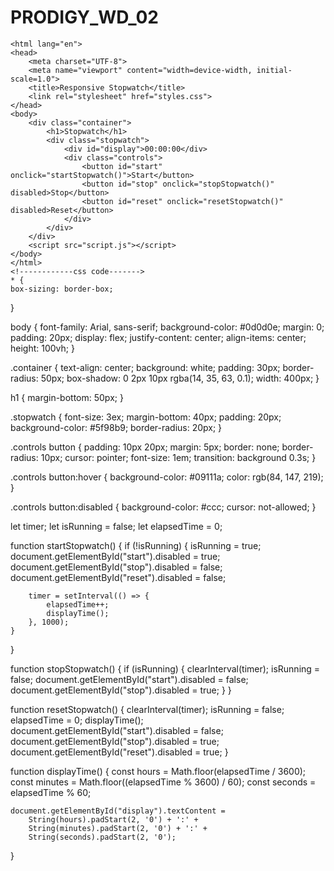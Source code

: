 # PRODIGY_WD_02
<!----- html code----->
<!DOCTYPE html>
    <html lang="en">
    <head>
        <meta charset="UTF-8">
        <meta name="viewport" content="width=device-width, initial-scale=1.0">
        <title>Responsive Stopwatch</title>
        <link rel="stylesheet" href="styles.css">
    </head>
    <body>
        <div class="container">
            <h1>Stopwatch</h1>
            <div class="stopwatch">
                <div id="display">00:00:00</div>
                <div class="controls">
                    <button id="start" onclick="startStopwatch()">Start</button>
                    <button id="stop" onclick="stopStopwatch()" disabled>Stop</button>
                    <button id="reset" onclick="resetStopwatch()" disabled>Reset</button>
                </div>
            </div>
        </div>
        <script src="script.js"></script>
    </body>
    </html>
    <!------------css code------->
    * {
    box-sizing: border-box;
}

body {
    font-family: Arial, sans-serif;
    background-color: #0d0d0e;
    margin: 0;
    padding: 20px;
    display: flex;
    justify-content: center;
    align-items: center;
    height: 100vh;
}

.container {
    text-align: center;
    background: white;
    padding: 30px;
    border-radius: 50px;
    box-shadow: 0 2px 10px rgba(14, 35, 63, 0.1);
    width: 400px;
}

h1 {
    margin-bottom: 50px;
}

.stopwatch {
    font-size: 3ex;
    margin-bottom: 40px;
    padding: 20px;
    background-color: #5f98b9;
    border-radius: 20px;
}

.controls button {
    padding: 10px 20px;
    margin: 5px;
    border: none;
    border-radius: 10px;
    cursor: pointer;
    font-size: 1em;
    transition: background 0.3s;
}

.controls button:hover {
    background-color: #09111a;
    color: rgb(84, 147, 219);
}

.controls button:disabled {
    background-color: #ccc;
    cursor: not-allowed;
}
<!----------javascript-------->
let timer;
let isRunning = false;
let elapsedTime = 0;

function startStopwatch() {
    if (!isRunning) {
        isRunning = true;
        document.getElementById("start").disabled = true;
        document.getElementById("stop").disabled = false;
        document.getElementById("reset").disabled = false;

        timer = setInterval(() => {
            elapsedTime++;
            displayTime();
        }, 1000);
    }
}

function stopStopwatch() {
    if (isRunning) {
        clearInterval(timer);
        isRunning = false;
        document.getElementById("start").disabled = false;
        document.getElementById("stop").disabled = true;
    }
}

function resetStopwatch() {
    clearInterval(timer);
    isRunning = false;
    elapsedTime = 0;
    displayTime();
    document.getElementById("start").disabled = false;
    document.getElementById("stop").disabled = true;
    document.getElementById("reset").disabled = true;
}

function displayTime() {
    const hours = Math.floor(elapsedTime / 3600);
    const minutes = Math.floor((elapsedTime % 3600) / 60);
    const seconds = elapsedTime % 60;

    document.getElementById("display").textContent = 
        String(hours).padStart(2, '0') + ':' + 
        String(minutes).padStart(2, '0') + ':' + 
        String(seconds).padStart(2, '0');
}

    

